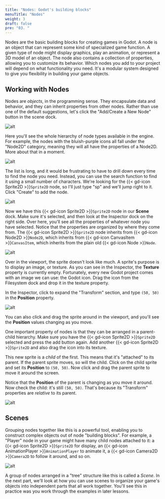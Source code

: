 ```yaml
---
title: "Nodes: Godot's building blocks"
menuTitle: "Nodes"
weight: 3
draft: false
pre: "03. "
---
```

Nodes are the basic building blocks for creating games in Godot. A node is an object that can represent some kind of specialized game function. A given type of node might display graphics, play an animation, or represent a 3D model of an object. The node also contains a collection of properties, allowing you to customize its behavior. Which nodes you add to your project will depend on what functionality you need. It's a modular system designed to give you flexibility in building your game objects.

## Working with Nodes

Nodes are _objects_, in the programming sense. They encapsulate data and behavior, and they can inherit properties from other nodes. Rather than use one of the default suggestions, let's click the "Add/Create a New Node" button in the scene dock.

![alt](/godot_recipes/4.x/img/g4_101_07.png)

Here you'll see the whole hierarchy of node types available in the engine. For example, the nodes with the bluish-purple icons all fall under the "Node2D" category, meaning they will all have the properties of a Node2D. More about that in a moment.

![alt](/godot_recipes/4.x/img/g4_101_06.png?width=500)

The list is long, and it would be frustrating to have to drill down every time to find the node you need. Instead, you can use the search function to find it using a small number of characters. We're looking for the {{< gd-icon Sprite2D >}}`Sprite2D` node, so I'll just type "sp" and we'll jump right to it. Click "Create" to add the node.

![alt](/godot_recipes/4.x/img/g4_101_08.png?width=500)

Now we have this {{< gd-icon Sprite2D >}}`Sprite2D` node in our **Scene** dock. Make sure it's selected, and then look at the Inspector dock on the right side. Over here, you'll see all the properties of whatever node you have selected. Notice that the properties are organized by where they come from. The {{< gd-icon Sprite2D >}}`Sprite2D` node inherits from {{< gd-icon Node2D >}}`Node2D`, which inherits from {{< gd-icon CanvasItem >}}`CanvasItem`, which inherits from the plain old {{< gd-icon Node >}}`Node`.

![alt](/godot_recipes/4.x/img/g4_101_09.png)

Over in the viewport, the sprite doesn't look like much. A sprite's purpose is to display an image, or texture. As you can see in the Inspector, the **Texture** property is currently empty. Fortunately, every new Godot project comes with an image we can use: the Godot icon. Drag the icon from the Filesystem dock and drop it in the texture property.

In the Inspector, click to expand the "Transform" section, and type `(50, 50)` in the **Position** property.

![alt](/godot_recipes/4.x/img/g4_101_10.png)

You can also click and drag the sprite around in the viewport, and you'll see the **Position** values changing as you move.

One important property of nodes is that they can be arranged in a parent-child hierarchy. Make sure you have the {{< gd-icon Sprite2D >}}`Sprite2D` selected and press the add button again. Add another {{< gd-icon Sprite2D >}}`Sprite2D` and also drag the icon into its texture.

This new sprite is a _child_ of the first. This means that it's "attached" to its parent. If the parent sprite moves, so will the child. Click on the child sprite and set its **Position** to `(50, 50)`. Now click and drag the parent sprite to move it around the screen.

Notice that the **Position** of the parent is changing as you move it around. Now check the child: it's still `(50, 50)`. That's because its "Transform" properties are _relative_ to its parent.

![alt](/godot_recipes/4.x/img/g101_01_spritemove.gif?width=250)

## Scenes

Grouping nodes together like this is a powerful tool, enabling you to construct complex objects out of node "building blocks". For example, a "Player" node in your game might have many child nodes attached to it: a {{< gd-icon Sprite2D >}}`Sprite2D` for display, an {{< gd-icon AnimationPlayer >}}`AnimationPlayer` to animate it, a {{< gd-icon Camera2D >}}`Camera2D` to follow it around, and so on.

![alt](/godot_recipes/4.x/img/g4_101_11.png)

A group of nodes arranged in a "tree" structure like this is called a _Scene_. In the next part, we'll look at how you can use scenes to organize your game's objects into independent parts that all work together. You'll see this in practice was you work through the examples in later lessons.